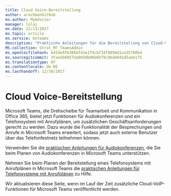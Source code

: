 ```yaml
---
title: Cloud Voice-Bereitstellung
author: arachmanGitHub
ms.author: MyAdvisor
manager: lolaj
ms.date: 12/13/2017
ms.topic: article
ms.service: msteams
description: "Praktische Anleitungen für die Bereitstellung von Cloud-VoIP-Funktionen in Microsoft Teams"
MS.collection: Strat_MT_TeamsAdmin
ms.openlocfilehash: b454e9f63856f41e1f4cbf34f889bd1ce357b0b4
ms.sourcegitcommit: 3faedb6057da8650b06b05f9c9bdd941d5ade175
ms.translationtype: HT
ms.contentlocale: de-DE
ms.lasthandoff: 12/20/2017
---
```

<a name="cloud-voice-deployment"></a>Cloud Voice-Bereitstellung
======================

Microsoft Teams, die Drehscheibe für Teamarbeit und Kommunikation in Office 365, bietet jetzt Funktionen für Audiokonferenzen und ein Telefonsystem mit Anrufplänen, um zusätzlichen Geschäftsanforderungen gerecht zu werden. Dazu wurde die Funktionalität der Besprechungen und Anrufe in Microsoft Teams erweitert, sodass jetzt auch externe Benutzer über das Telefonfestnetz teilnehmen können.
 
Verwenden Sie die [praktischen Anleitungen für Audiokonferenzen](https://docs.microsoft.com/MicrosoftTeams/audio-conferencing), die Sie beim Planen von Audiokonferenzen in Microsoft Teams unterstützen.

Nehmen Sie beim Planen der Bereitstellung eines Telefonsystems mit Anrufplänen in Microsoft Teams die [praktischen Anleitungen für Telefonsysteme mit Anrufplänen](https://docs.microsoft.com/MicrosoftTeams/phone-system-with-calling-plans) zu Hilfe.
 
Wir aktualisieren diese Seite, wenn im Lauf der Zeit zusätzliche Cloud-VoIP-Funktionen für Microsoft Teams veröffentlicht werden.


